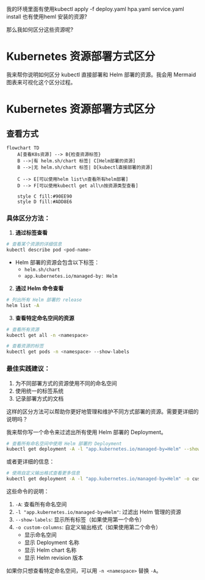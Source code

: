 我的环境里面有使用kubectl apply -f deploy.yaml hpa.yaml service.yaml install 
也有使用heml 安装的资源?

那么我如何区分这些资源呢?
# Kubernetes 资源部署方式区分

我来帮你说明如何区分 kubectl 直接部署和 Helm 部署的资源。我会用 Mermaid 图表来可视化这个区分过程。

# Kubernetes 资源部署方式区分

## 查看方式

```mermaid
flowchart TD
    A[查看K8s资源] --> B{检查资源标签}
    B -->|有 helm.sh/chart 标签| C[Helm部署的资源]
    B -->|无 helm.sh/chart 标签| D[kubectl直接部署的资源]
    
    C --> E[可以使用helm list\n查看所有helm部署]
    D --> F[可以使用kubectl get all\n按资源类型查看]

    style C fill:#90EE90
    style D fill:#ADD8E6
```

### 具体区分方法：

1. **通过标签查看**
```bash
# 查看某个资源的详细信息
kubectl describe pod <pod-name>
```
- Helm 部署的资源会包含以下标签：
  - `helm.sh/chart`
  - `app.kubernetes.io/managed-by: Helm`

2. **通过 Helm 命令查看**
```bash
# 列出所有 Helm 部署的 release
helm list -A
```

3. **查看特定命名空间的资源**
```bash
# 查看所有资源
kubectl get all -n <namespace>

# 查看资源的标签
kubectl get pods -n <namespace> --show-labels
```

### 最佳实践建议：
1. 为不同部署方式的资源使用不同的命名空间
2. 使用统一的标签系统
3. 记录部署方式的文档

这样的区分方法可以帮助你更好地管理和维护不同方式部署的资源。需要更详细的说明吗？

我来帮你写一个命令来过滤出所有使用 Helm 部署的 Deployment。

```bash
# 查看所有命名空间中使用 Helm 部署的 Deployment
kubectl get deployment -A -l "app.kubernetes.io/managed-by=Helm" --show-labels
```

或者更详细的信息：

```bash
# 使用自定义输出格式查看更多信息
kubectl get deployment -A -l "app.kubernetes.io/managed-by=Helm" -o custom-columns=NAMESPACE:.metadata.namespace,NAME:.metadata.name,CHART:.metadata.labels.\"helm\.sh/chart\",REVISION:.metadata.labels.\"helm\.sh/revision\"
```

这些命令的说明：
1. `-A`: 查看所有命名空间
2. `-l "app.kubernetes.io/managed-by=Helm"`: 过滤出 Helm 管理的资源
3. `--show-labels`: 显示所有标签（如果使用第一个命令）
4. `-o custom-columns`: 自定义输出格式（如果使用第二个命令）
   - 显示命名空间
   - 显示 Deployment 名称
   - 显示 Helm chart 名称
   - 显示 Helm revision 版本

如果你只想查看特定命名空间，可以用 `-n <namespace>` 替换 `-A`。